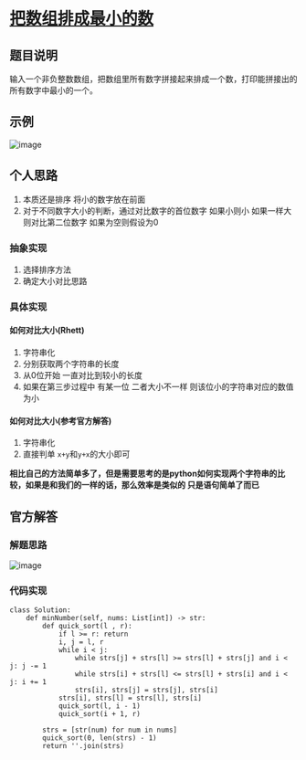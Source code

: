 # [把数组排成最小的数](https://leetcode-cn.com/problems/ba-shu-zu-pai-cheng-zui-xiao-de-shu-lcof/)

## 题目说明

输入一个非负整数数组，把数组里所有数字拼接起来排成一个数，打印能拼接出的所有数字中最小的一个。

## 示例

![image](https://user-images.githubusercontent.com/21255807/113680181-282a1d00-96f3-11eb-9b0d-9183811a208a.png)

## 个人思路
1. 本质还是排序 将小的数字放在前面
2. 对于不同数字大小的判断，通过对比数字的首位数字 如果小则小 如果一样大则对比第二位数字 如果为空则假设为0

### 抽象实现

1. 选择排序方法
2. 确定大小对比思路

### 具体实现

#### 如何对比大小(Rhett)

1. 字符串化
2. 分别获取两个字符串的长度
3. 从0位开始 一直对比到较小的长度
4. 如果在第三步过程中 有某一位 二者大小不一样 则该位小的字符串对应的数值为小

#### 如何对比大小(参考官方解答)

1. 字符串化
2. 直接判单 `x+y`和`y+x`的大小即可

**相比自己的方法简单多了，但是需要思考的是python如何实现两个字符串的比较，如果是和我们的一样的话，那么效率是类似的 只是语句简单了而已**

## 官方解答
### 解题思路

![image](https://user-images.githubusercontent.com/21255807/113682783-18600800-96f6-11eb-9c22-4511cba2f505.png)


### 代码实现

```
class Solution:
    def minNumber(self, nums: List[int]) -> str:
        def quick_sort(l , r):
            if l >= r: return
            i, j = l, r
            while i < j:
                while strs[j] + strs[l] >= strs[l] + strs[j] and i < j: j -= 1
                while strs[i] + strs[l] <= strs[l] + strs[i] and i < j: i += 1
                strs[i], strs[j] = strs[j], strs[i]
            strs[i], strs[l] = strs[l], strs[i]
            quick_sort(l, i - 1)
            quick_sort(i + 1, r)
        
        strs = [str(num) for num in nums]
        quick_sort(0, len(strs) - 1)
        return ''.join(strs)
```
